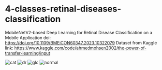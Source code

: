 # 4-classes-retinal-diseases-classification
MobileNetV2-based Deep Learning for Retinal Disease Classification on a Mobile Application
doi: https://doi.org/10.1109/BMEiCON60347.2023.10322079
Dataset from Kaggle link: https://www.kaggle.com/code/ahmedmohsen2002/the-power-of-transfer-learning/input

![cat](https://github.com/jackaquamin/4-classes-retinal-diseases-classification/assets/122338333/38d48590-336d-4ea0-8813-6fa655b88bd5)
![dr](https://github.com/jackaquamin/4-classes-retinal-diseases-classification/assets/122338333/8c0b705d-31db-4b74-bcc2-6873056d2904)
![glc](https://github.com/jackaquamin/4-classes-retinal-diseases-classification/assets/122338333/cd153ef6-d9a6-4299-9026-24b20951651a)
![normal](https://github.com/jackaquamin/4-classes-retinal-diseases-classification/assets/122338333/34c6d3f3-444c-46e3-8bc1-87c6f2590d56)
